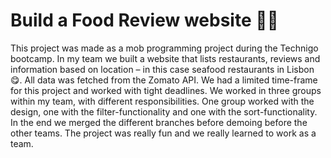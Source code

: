 # Build a Food Review website 🌮🥑

This project was made as a mob programming project during the Technigo bootcamp. In my team we built a website that lists restaurants, reviews and information based on location – in this case seafood restaurants in Lisbon 😋. All data was fetched from the Zomato API. We had a limited time-frame for this project and worked with tight deadlines. We worked in three groups within my team, with different responsibilities. One group worked with the design, one with the filter-functionality and one with the sort-functionality. In the end we merged the different branches before demoing before the other teams. The project was really fun and we really learned to work as a team. 

